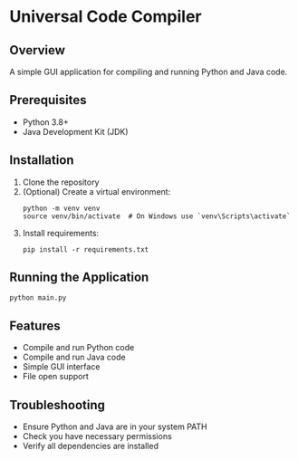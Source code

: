 # Universal Code Compiler

## Overview
A simple GUI application for compiling and running Python and Java code.

## Prerequisites
- Python 3.8+
- Java Development Kit (JDK)

## Installation
1. Clone the repository
2. (Optional) Create a virtual environment:
   ```
   python -m venv venv
   source venv/bin/activate  # On Windows use `venv\Scripts\activate`
   ```
3. Install requirements:
   ```
   pip install -r requirements.txt
   ```

## Running the Application
```
python main.py
```

## Features
- Compile and run Python code
- Compile and run Java code
- Simple GUI interface
- File open support

## Troubleshooting
- Ensure Python and Java are in your system PATH
- Check you have necessary permissions
- Verify all dependencies are installed